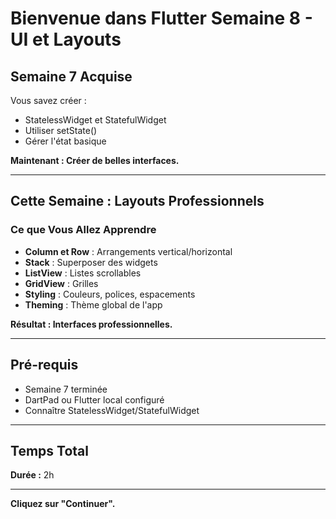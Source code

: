 # Bienvenue dans Flutter Semaine 8 - UI et Layouts

## Semaine 7 Acquise

Vous savez créer :
- StatelessWidget et StatefulWidget
- Utiliser setState()
- Gérer l'état basique

**Maintenant : Créer de belles interfaces.**

---

## Cette Semaine : Layouts Professionnels

### Ce que Vous Allez Apprendre

- **Column et Row** : Arrangements vertical/horizontal
- **Stack** : Superposer des widgets
- **ListView** : Listes scrollables
- **GridView** : Grilles
- **Styling** : Couleurs, polices, espacements
- **Theming** : Thème global de l'app

**Résultat : Interfaces professionnelles.**

---

## Pré-requis

- Semaine 7 terminée
- DartPad ou Flutter local configuré
- Connaître StatelessWidget/StatefulWidget

---

## Temps Total

**Durée :** 2h

---

**Cliquez sur "Continuer".**


